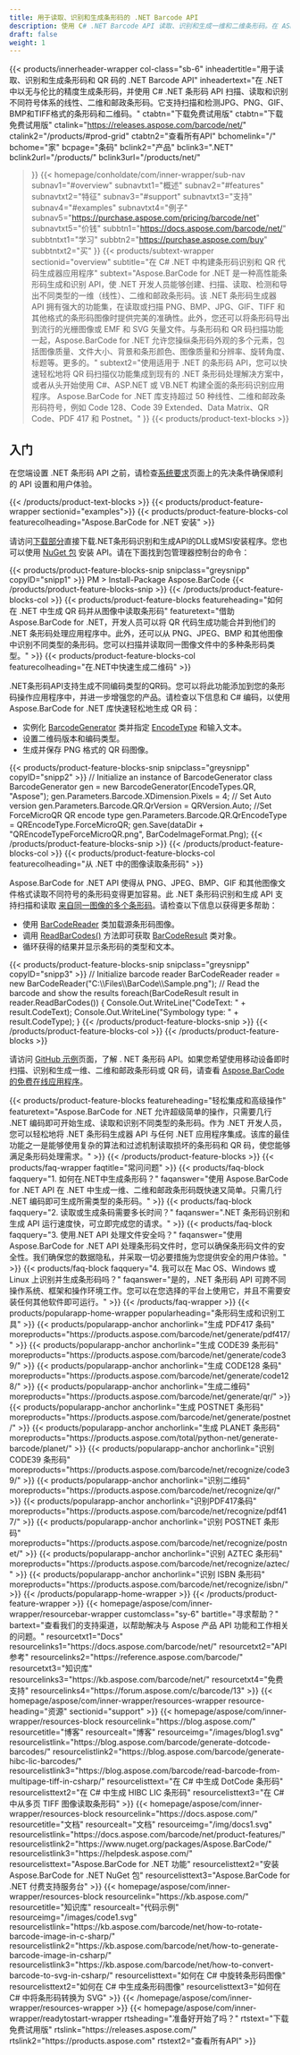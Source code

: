 ```yaml
---
title: 用于读取、识别和生成条形码的 .NET Barcode API
description: 使用 C# .NET Barcode API 读取、识别和生成一维和二维条形码。在 ASP.NET 和 VB.NET 中创建 QR 码生成器或扫描仪应用程序。
draft: false
weight: 1
---
```

{{< products/innerheader-wrapper col-class="sb-6"
  inheadertitle="用于读取、识别和生成条形码和 QR 码的 .NET Barcode API"
  inheadertext="在 .NET 中以无与伦比的精度生成条形码，并使用 C# .NET 条形码 API 扫描、读取和识别不同符号体系的线性、二维和邮政条形码。它支持扫描和检测JPG、PNG、GIF、BMP和TIFF格式的条形码和二维码。"
  ctabtn="下载免费试用版"
  ctabtn="下载免费试用版"
  ctalink="https://releases.aspose.com/barcode/net/"
  ctalink2="/products/#prod-grid"
  ctabtn2="查看所有API"
  bchomelink="/"
  bchome="家"
  bcpage="条码"
  bclink2="产品"
  bclink3=".NET"
  bclink2url="/products/"
  bclink3url="/products/net/"
  >}}
{{< homepage/conholdate/com/inner-wrapper/sub-nav 
subnav1="#overview"
subnavtxt1="概述" 
subnav2="#features"
subnavtxt2="特征" 
subnav3="#support"
subnavtxt3="支持" 
subnav4="#examples"
subnavtxt4="例子" 
subnav5="https://purchase.aspose.com/pricing/barcode/net"
subnavtxt5="价钱" 
subbtn1="https://docs.aspose.com/barcode/net/"
subbtntxt1="学习"
subbtn2="https://purchase.aspose.com/buy"
subbtntxt2="买"
>}}
   {{< products/subtext-wrapper
   sectionid="overview"
   subtitle="在 C# .NET 中构建条形码识别和 QR 代码生成器应用程序"
   subtext="Aspose.BarCode for .NET 是一种高性能条形码生成和识别 API，使 .NET 开发人员能够创建、扫描、读取、检测和导出不同类型的一维（线性）、二维和邮政条形码。该 .NET 条形码生成器 API 拥有强大的功能集，在读取或扫描 PNG、BMP、JPG、GIF、TIFF 和其他格式的条形码图像时提供完美的准确性。此外，您还可以将条形码导出到流行的光栅图像或 EMF 和 SVG 矢量文件。与条形码和 QR 码扫描功能一起，Aspose.BarCode for .NET 允许您操纵条形码外观的多个元素，包括图像质量、文件大小、背景和条形颜色、图像质量和分辨率、旋转角度、标题等。更多的。"
   subtext2="使用适用于 .NET 的条形码 API，您可以快速轻松地将 QR 码扫描仪功能集成到现有的 .NET 条形码处理解决方案中，或者从头开始使用 C#、ASP.NET 或 VB.NET 构建全面的条形码识别应用程序。 Aspose.BarCode for .NET 库支持超过 50 种线性、二维和邮政条形码符号，例如 Code 128、Code 39 Extended、Data Matrix、QR Code、PDF 417 和 Postnet。"
   >}} 
   {{< products/product-text-blocks >}}
   <h2>入门</h2>
   <p>在您端设置 .NET 条形码 API 之前，请检查<a href="https://docs.aspose.com/barcode/net/system-requirements/">系统要求</a>页面上的先决条件确保顺利的 API 设置和用户体验。</p>
   {{< /products/product-text-blocks >}}
{{< products/product-feature-wrapper
sectionid="examples">}}
{{< products/product-feature-blocks-col
featurecolheading="Aspose.BarCode for .NET 安装"
>}}
<p>请访问<a href="https://releases.aspose.com/barcode/net/">下载部分</a>直接下载.NET条形码识别和生成API的DLL或MSI安装程序。您也可以使用 <a href="https://www.nuget.org/packages/Aspose.BarCode/">NuGet 包</a> 安装 API。请在下面找到包管理器控制台的命令：</p>
{{< products/product-feature-blocks-snip
snipclass="greysnipp"
copyID="snipp1"
>}}
PM > Install-Package Aspose.BarCode 
{{< /products/product-feature-blocks-snip >}}
{{< /products/product-feature-blocks-col >}}
{{< products/product-feature-blocks
featureheading="如何在 .NET 中生成 QR 码并从图像中读取条形码"
featuretext="借助 Aspose.BarCode for .NET，开发人员可以将 QR 代码生成功能合并到他们的 .NET 条形码处理应用程序中。此外，还可以从 PNG、JPEG、BMP 和其他图像中识别不同类型的条形码。您可以扫描并读取同一图像文件中的多种条形码类型。" 
>}}  
{{< products/product-feature-blocks-col
featurecolheading="在.NET中快速生成二维码"
>}}
<p>.NET条形码API支持生成不同编码类型的QR码。您可以将此功能添加到您的条形码操作应用程序中，并进一步增强您的产品。请检查以下信息和 C# 编码，以使用 Aspose.BarCode for .NET 库快速轻松地生成 QR 码：</p>
<ul>
   <li>实例化 <a href="https://reference.aspose.com/barcode/net/aspose.barcode.generation/barcodegenerator/">BarcodeGenerator</a> 类并指定 <a href="https://reference.aspose.com/barcode/net/aspose.barcode.Generation/encodetypes">EncodeType</a> 和输入文本。</li>
   <li>设置二维码版本和编码类型。</li>
   <li>生成并保存 PNG 格式的 QR 码图像。</li>
</ul>
{{< products/product-feature-blocks-snip
snipclass="greysnipp"
copyID="snipp2"
>}}
// Initialize an instance of BarcodeGenerator class
BarcodeGenerator gen = new BarcodeGenerator(EncodeTypes.QR, "Aspose");
gen.Parameters.Barcode.XDimension.Pixels = 4;
// Set Auto version
gen.Parameters.Barcode.QR.QrVersion = QRVersion.Auto;
//Set ForceMicroQR QR encode type
gen.Parameters.Barcode.QR.QrEncodeType = QREncodeType.ForceMicroQR;
gen.Save(dataDir + "QREncodeTypeForceMicroQR.png", BarCodeImageFormat.Png);
{{< /products/product-feature-blocks-snip >}}
{{< /products/product-feature-blocks-col >}}
{{< products/product-feature-blocks-col
featurecolheading="从 .NET 中的图像读取条形码"
>}}
<p>Aspose.BarCode for .NET API 使得从 PNG、JPEG、BMP、GIF 和其他图像文件格式读取不同符号的条形码变得更加容易。此 .NET 条形码识别和生成 API 支持扫描和读取 <a href="https://blog.aspose.com/barcode/read-barcode-from-image-in-csharp/#Read-Barcode-of-Multiple- Types-from-Image-in-CSharp">来自同一图像的多个条形码</a>。请检查以下信息以获得更多帮助：</p>
<ul>
   <li>使用 <a href="https://reference.aspose.com/barcode/net/aspose.barcode.barcoderecognition/barcodereader/">BarCodeReader</a> 类加载源条形码图像。</li>
   <li>调用 <a href="https://reference.aspose.com/barcode/net/aspose.barcode.barcoderecognition/barcodereader/readbarcodes/">ReadBarCodes()</a> 方法即可获取 <a href 中的识别结果="https://reference.aspose.com/barcode/net/aspose.barcode.barcoderecognition/barcoderesult/">BarCodeResult</a> 类对象。</li>
   <li>循环获得的结果并显示条形码的类型和文本。</li>
</ul>
{{< products/product-feature-blocks-snip
snipclass="greysnipp"
copyID="snipp3"
>}}
// Initialize barcode reader
BarCodeReader reader = new BarCodeReader("C:\\Files\\BarCode\\Sample.png");
// Read the barcode and show the results
foreach(BarCodeResult result in reader.ReadBarCodes()) 
{
    Console.Out.WriteLine("CodeText: " + result.CodeText);
    Console.Out.WriteLine("Symbology type: " + result.CodeType);
}
{{< /products/product-feature-blocks-snip >}}
{{< /products/product-feature-blocks-col >}}
{{< /products/product-feature-blocks >}}
   <p class="col-lg-12">请访问 <a href="https://github.com/aspose-barcode/Aspose.BarCode-for-.NET/tree/master/Examples">GitHub 示例</a>页面，了解 . NET 条形码 API。如果您希望使用移动设备即时扫描、识别和生成一维、二维和邮政条形码或 QR 码，请查看 <a href="https://products.aspose.app/barcode/family ">Aspose.BarCode 的免费在线应用程序</a>。</p>
{{< products/product-feature-blocks
featureheading="轻松集成和高级操作"
featuretext="Aspose.BarCode for .NET 允许超级简单的操作，只需要几行 .NET 编码即可开始生成、读取和识别不同类型的条形码。作为 .NET 开发人员，您可以轻松地将 .NET 条形码生成器 API 与任何 .NET 应用程序集成。该库的最佳功能之一是能够使用复杂的算法和过滤机制读取损坏的条形码和 QR 码，使您能够满足条形码处理需求。"
>}}
   {{< /products/product-feature-blocks >}}
   {{< products/faq-wrapper
   faqtitle="常问问题"
   >}}
   {{< products/faq-block
   faqquery="1. 如何在.NET中生成条形码？"
   faqanswer="使用 Aspose.BarCode for .NET API 在 .NET 中生成一维、二维和邮政条形码既快速又简单。只需几行 .NET 编码即可生成所需类型的条形码。" 
   >}}
   {{< products/faq-block
   faqquery="2. 读取或生成条码需要多长时间？"
   faqanswer=".NET 条形码识别和生成 API 运行速度快，可立即完成您的请求。" 
   >}}
   {{< products/faq-block
   faqquery="3. 使用.NET API 处理文件安全吗？"
   faqanswer="使用 Aspose.BarCode for .NET API 处理条形码文件时，您可以确保条形码文件的安全性。我们确保您的数据隐私，并采取一切必要措施为您提供安全的用户体验。" 
   >}}
   {{< products/faq-block
   faqquery="4. 我可以在 Mac OS、Windows 或 Linux 上识别并生成条形码吗？"
   faqanswer="是的，.NET 条形码 API 可跨不同操作系统、框架和操作环境工作。您可以在您选择的平台上使用它，并且不需要安装任何其他软件即可运行。" 
   >}}
   {{< /products/faq-wrapper >}}
   {{< products/popularapp-home-wrapper
   popularheading="条形码生成和识别工具"
   >}}
   {{< products/popularapp-anchor
anchorlink="生成 PDF417 条码"
moreproducts="https://products.aspose.com/barcode/net/generate/pdf417/"
>}} 
   {{< products/popularapp-anchor
anchorlink="生成 CODE39 条形码"
moreproducts="https://products.aspose.com/barcode/net/generate/code39/"
>}} 
   {{< products/popularapp-anchor
anchorlink="生成 CODE128 条码"
moreproducts="https://products.aspose.com/barcode/net/generate/code128/"
>}} 
   {{< products/popularapp-anchor
anchorlink="生成二维码"
moreproducts="https://products.aspose.com/barcode/net/generate/qr/"
>}} 
   {{< products/popularapp-anchor
anchorlink="生成 POSTNET 条形码"
moreproducts="https://products.aspose.com/barcode/net/generate/postnet/"
>}} 
   {{< products/popularapp-anchor
anchorlink="生成 PLANET 条形码"
moreproducts="https://products.aspose.com/total/python-net/generate-barcode/planet/"
>}} 
   {{< products/popularapp-anchor
anchorlink="识别 CODE39 条形码"
moreproducts="https://products.aspose.com/barcode/net/recognize/code39/"
>}} 
   {{< products/popularapp-anchor
anchorlink="识别二维码"
moreproducts="https://products.aspose.com/barcode/net/recognize/qr/"
>}} 
   {{< products/popularapp-anchor
anchorlink="识别PDF417条码"
moreproducts="https://products.aspose.com/barcode/net/recognize/pdf417/"
>}} 
   {{< products/popularapp-anchor
anchorlink="识别 POSTNET 条形码"
moreproducts="https://products.aspose.com/barcode/net/recognize/postnet/"
>}} 
   {{< products/popularapp-anchor
anchorlink="识别 AZTEC 条形码"
moreproducts="https://products.aspose.com/barcode/net/recognize/aztec/"
>}}  
   {{< products/popularapp-anchor
anchorlink="识别 ISBN 条形码"
moreproducts="https://products.aspose.com/barcode/net/recognize/isbn/"
>}}
   {{< /products/popularapp-home-wrapper >}}
   {{< /products/product-feature-wrapper >}}
{{< homepage/aspose/com/inner-wrapper/resourcebar-wrapper
customclass="sy-6"
bartitle="寻求帮助？"
bartext="查看我们的支持渠道，以帮助解决与 Aspose 产品 API 功能和工作相关的问题。"
resourcetxt1="Docs"
resourcelinks1="https://docs.aspose.com/barcode/net/"
resourcetxt2="API参考"
resourcelinks2="https://reference.aspose.com/barcode/" 
resourcetxt3="知识库"
resourcelinks3="https://kb.aspose.com/barcode/net/"
resourcetxt4="免费支持"
resourcelinks4="https://forum.aspose.com/c/barcode/13"
>}}
{{< homepage/aspose/com/inner-wrapper/resources-wrapper
resource-heading="资源"
sectionid="support"
>}}
{{< homepage/aspose/com/inner-wrapper/resources-block
resourcelink="https://blog.aspose.com/"
resourcetitle="博客"
resourcealt="博客"
resourceimg="/images/blog1.svg"
resourcelistlink="https://blog.aspose.com/barcode/generate-dotcode-barcodes/"
resourcelistlink2="https://blog.aspose.com/barcode/generate-hibc-lic-barcodes/"
resourcelistlink3="https://blog.aspose.com/barcode/read-barcode-from-multipage-tiff-in-csharp/"
resourcelisttext="在 C# 中生成 DotCode 条形码"
resourcelisttext2="在 C# 中生成 HIBC LIC 条形码"
resourcelisttext3="在 C# 中从多页 TIFF 图像读取条形码" 
>}}
{{< homepage/aspose/com/inner-wrapper/resources-block
resourcelink="https://docs.aspose.com/"
resourcetitle="文档"
resourcealt="文档"
resourceimg="/img/docs1.svg"
resourcelistlink="https://docs.aspose.com/barcode/net/product-features/"
resourcelistlink2="https://www.nuget.org/packages/Aspose.BarCode/"
resourcelistlink3="https://helpdesk.aspose.com/"
resourcelisttext="Aspose.BarCode for .NET 功能"
resourcelisttext2="安装 Aspose.BarCode for .NET NuGet 包"
resourcelisttext3="Aspose.BarCode for .NET 付费支持服务台" 
>}}
{{< homepage/aspose/com/inner-wrapper/resources-block
resourcelink="https://kb.aspose.com/"
resourcetitle="知识库"
resourcealt="代码示例"
resourceimg="/images/code1.svg"
resourcelistlink="https://kb.aspose.com/barcode/net/how-to-rotate-barcode-image-in-c-sharp/"
resourcelistlink2="https://kb.aspose.com/barcode/net/how-to-generate-barcode-image-in-csharp/"
resourcelistlink3="https://kb.aspose.com/barcode/net/how-to-convert-barcode-to-svg-in-csharp/"
resourcelisttext="如何在 C# 中旋转条形码图像"
resourcelisttext2="如何在 C# 中生成条形码图像"
resourcelisttext3="如何在 C# 中将条形码转换为 SVG" 
>}}
{{< /homepage/aspose/com/inner-wrapper/resources-wrapper >}}
{{< homepage/aspose/com/inner-wrapper/readytostart-wrapper 
rtsheading="准备好开始了吗？" 
rtstext="下载免费试用版" 
rtslink="https://releases.aspose.com/" 
rtslink2="https://products.aspose.com" 
rtstext2="查看所有API" 
>}}
